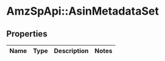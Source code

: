 # AmzSpApi::AsinMetadataSet

## Properties
Name | Type | Description | Notes
------------ | ------------- | ------------- | -------------

